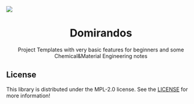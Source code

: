 <img src="../assets/wallpaper.png">
<p align="center"><h1 align="center">Domirandos</h1></p>

<p align="center">Project Templates with very basic features for beginners and some Chemical&Material Engineering notes</p>

## License

This library is distributed under the MPL-2.0 license. See the [LICENSE](./LICENSE) for more information!